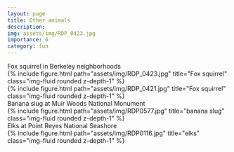 ```yaml
---
layout: page
title: Other animals
description: 
img: assets/img/RDP_0423.jpg
importance: 6
category: fun
---
```

<div class="caption">
    Fox squirrel in Berkeley neighborhoods
</div>

<div class="row align-items-center">
    <div class="col-sm-8 mt-3 mt-md-0">
        {% include figure.html path="assets/img/RDP_0423.jpg" title="Fox squirrel" class="img-fluid rounded z-depth-1" %}
    </div>
    <div class="col-sm mt-3 mt-md-0">
        {% include figure.html path="assets/img/RDP_0421.jpg" title="Fox squirrel" class="img-fluid rounded z-depth-1" %}
    </div>
</div>

<div class="caption">
    Banana slug at Muir Woods National Monument

<div class="row align-items-center">
    <div class="col-sm-4 mt-3 mt-md-0">
        {% include figure.html path="assets/img/RDP0577.jpg" title="banana slug" class="img-fluid rounded z-depth-1" %}
    </div>
</div>

<div class="caption">
    Elks at Point Reyes National Seashore

<div class="row align-items-center">
    <div class="col-sm-4 mt-3 mt-md-0">
        {% include figure.html path="assets/img/RDP0116.jpg" title="elks" class="img-fluid rounded z-depth-1" %}
</div
